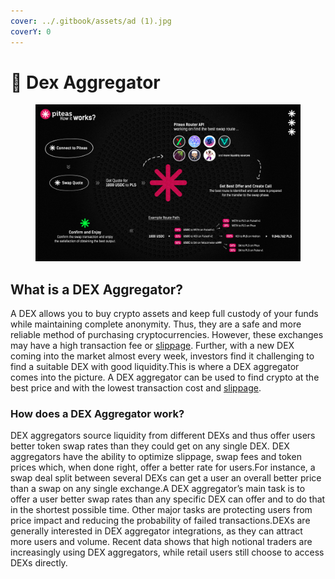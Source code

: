 ```yaml
---
cover: ../.gitbook/assets/ad (1).jpg
coverY: 0
---
```


# 🎯 Dex Aggregator

<figure><img src="../.gitbook/assets/howitworks.jpg" alt=""><figcaption></figcaption></figure>

## What is a DEX Aggregator?

A DEX allows you to buy crypto assets and keep full custody of your funds while maintaining complete anonymity. Thus, they are a safe and more reliable method of purchasing cryptocurrencies. However, these exchanges may have a high transaction fee or [slippage](https://coinsutra.com/glossary/slippage-tolerance/). Further, with a new DEX coming into the market almost every week, investors find it challenging to find a suitable DEX with good liquidity.This is where a DEX aggregator comes into the picture. A DEX aggregator can be used to find crypto at the best price and with the lowest transaction cost and [slippage](https://coinsutra.com/glossary/slippage-tolerance/).

### How does a DEX Aggregator work? <a href="#how-does-a-dex-aggregator-work" id="how-does-a-dex-aggregator-work"></a>

DEX aggregators source liquidity from different DEXs and thus offer users better token swap rates than they could get on any single DEX. DEX aggregators have the ability to optimize slippage, swap fees and token prices which, when done right, offer a better rate for users.For instance, a swap deal split between several DEXs can get a user an overall better price than a swap on any single exchange.A DEX aggregator’s main task is to offer a user better swap rates than any specific DEX can offer and to do that in the shortest possible time. Other major tasks are protecting users from price impact and reducing the probability of failed transactions.DEXs are generally interested in DEX aggregator integrations, as they can attract more users and volume. Recent data shows that high notional traders are increasingly using DEX aggregators, while retail users still choose to access DEXs directly.
